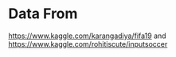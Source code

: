 # Data From

https://www.kaggle.com/karangadiya/fifa19 and https://www.kaggle.com/rohitiscute/inputsoccer



